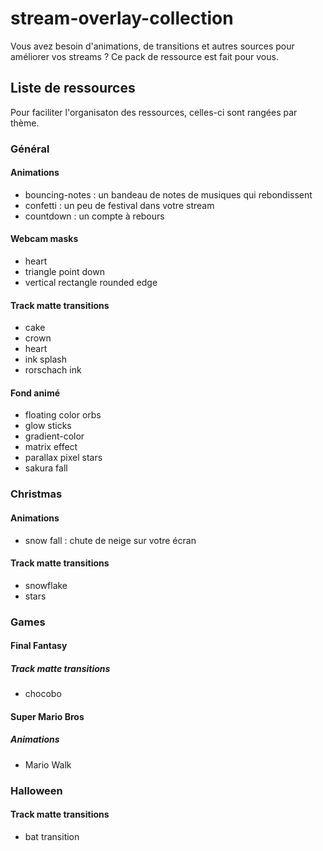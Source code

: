 # stream-overlay-collection
Vous avez besoin d'animations, de transitions et autres sources pour améliorer vos 
streams ?
Ce pack de ressource est fait pour vous.

## Liste de ressources

Pour faciliter l'organisaton des ressources, celles-ci sont rangées par thème.

### Général 

#### Animations

- bouncing-notes : un bandeau de notes de musiques qui rebondissent
- confetti : un peu de festival dans votre stream
- countdown : un compte à rebours

#### Webcam masks

- heart
- triangle point down
- vertical rectangle rounded edge

#### Track matte transitions

- cake
- crown
- heart
- ink splash
- rorschach ink

#### Fond animé

- floating color orbs
- glow sticks
- gradient-color
- matrix effect
- parallax pixel stars
- sakura fall

### Christmas

#### Animations

- snow fall : chute de neige sur votre écran

#### Track matte transitions

- snowflake
- stars

### Games

#### Final Fantasy

##### Track matte transitions

- chocobo

#### Super Mario Bros

##### Animations

- Mario Walk

### Halloween

#### Track matte transitions

- bat transition